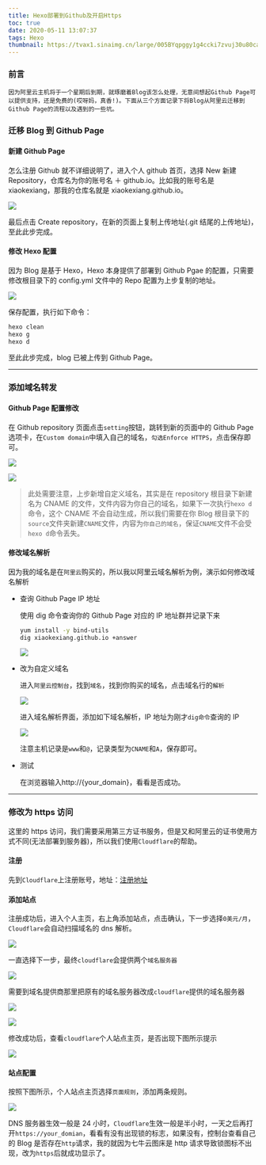 ```yaml
---
title: Hexo部署到Github及开启Https
toc: true
date: 2020-05-11 13:07:37
tags: Hexo
thumbnail: https://tvax1.sinaimg.cn/large/005BYqpggy1g4ccki7zvuj30u80caaaf.jpg
---
```


### 前言

`因为阿里云主机将于一个星期后到期，就琢磨着Blog该怎么处理，无意间想起Github Page可以提供支持，还是免费的(哎呀妈，真香!)。下面从三个方面记录下将Blog从阿里云迁移到Github Page的流程以及遇到的一些坑。`

### 迁移 Blog 到 Github Page

#### 新建 Github Page

怎么注册 Github 就不详细说明了，进入个人 github 首页，选择 New 新建 Repository，仓库名为你的账号名 ＋ github.io。比如我的账号名是 xiaokexiang，那我的仓库名就是 xiaokexiang.github.io。

<!--more-->

![](https://image.leejay.top/image/20200511/4nugBc7rX5V3.png?imageslim)

最后点击 Create repository，在新的页面上复制上传地址(.git 结尾的上传地址)，至此此步完成。

#### 修改 Hexo 配置

因为 Blog 是基于 Hexo，Hexo 本身提供了部署到 Github Pgae 的配置，只需要修改根目录下的 config.yml 文件中的 Repo 配置为上步复制的地址。

![](https://image.leejay.top/image/20200511/JuzJdL4l82cq.png?imageslim)

保存配置，执行如下命令：

```bash
hexo clean
hexo g
hexo d
```

至此此步完成，blog 已被上传到 Github Page。

---

### 添加域名转发

#### Github Page 配置修改

在 Github repository 页面点击`setting`按钮，跳转到新的页面中的 Github Page 选项卡，在`Custom domain`中填入自己的域名，`勾选Enforce HTTPS`，点击保存即可。

![](https://image.leejay.top/image/20200511/n9OSqsVG9xSR.png?imageslim)

![](https://image.leejay.top/image/20200511/ChG4FKRMNHst.png?imageslim)

> 此处需要注意，上步新增自定义域名，其实是在 repository 根目录下新建名为 CNAME 的文件，文件内容为你自己的域名，如果下一次执行`hexo d`命令，这个 CNAME 不会自动生成，所以我们需要在你 Blog 根目录下的`source`文件夹新建`CNAME`文件，内容为`你自己的域名`，保证`CNAME`文件不会受`hexo d`命令丢失。

#### 修改域名解析

因为我的域名是在`阿里云`购买的，所以我以阿里云域名解析为例，演示如何修改域名解析

- 查询 Github Page IP 地址

  使用 dig 命令查询你的 Github Page 对应的 IP 地址群并记录下来

  ```bash
  yum install -y bind-utils
  dig xiaokexiang.github.io +answer
  ```

  ![](https://image.leejay.top/image/20200511/x9EbGVgmyAB9.png?imageslim)

* 改为自定义域名

  进入`阿里云控制台`，找到`域名`，找到你购买的域名，点击域名行的`解析`

  ![](https://image.leejay.top/image/20200511/E4yV74BNCw9T.png?imageslim)

  进入域名解析界面，添加如下域名解析，IP 地址为刚才`dig命令`查询的 IP

  ![](https://image.leejay.top/image/20200511/Umx4YrVgwx3U.png?imageslim)

  注意主机记录是`www`和`@`，记录类型为`CNAME`和`A`，保存即可。

* 测试

  在浏览器输入http://{your_domain}，看看是否成功。

---

### 修改为 https 访问

这里的 https 访问，我们需要采用第三方证书服务，但是又和阿里云的证书使用方式不同(无法部署到服务器)，所以我们使用`Cloudflare`的帮助。

#### 注册

先到`Cloudflare`上注册账号，地址：<a href="https://dash.cloudflare.com/sign-up">注册地址</a>

#### 添加站点

注册成功后，进入个人主页，右上角添加站点，点击确认，下一步选择`0美元/月`，`Cloudflare`会自动扫描域名的 dns 解析。

![](https://image.leejay.top/image/20200511/uaRIu4epnTL5.png?imageslim)

一直选择下一步，最终`cloudflare`会提供两个`域名服务器`

![](https://image.leejay.top/image/20200511/HfjNOou3jeyq.png?imageslim)

需要到域名提供商那里把原有的域名服务器改成`cloudflare`提供的域名服务器

![](https://image.leejay.top/image/20200511/gnqWCtLj4Em2.png?imageslim)

![](https://image.leejay.top/image/20200511/6YbmtAIYsLEF.png?imageslim)

修改成功后，查看`cloudflare`个人站点主页，是否出现下图所示提示

![](https://image.leejay.top/image/20200511/pnflKUPeWhUw.png?imageslim)

#### 站点配置

按照下图所示，个人站点主页选择`页面规则`，添加两条规则。

![](https://image.leejay.top/image/20200511/1rO6Mvg3kYLG.png?imageslim)

DNS 服务器生效一般是 24 小时，`Cloudflare`生效一般是半小时，一天之后再打开`https://your_domian`，看看有没有出现锁的标志，如果没有，控制台查看自己的 Blog 是否存在`http`请求，我的就因为七牛云图床是 http 请求导致锁图标不出现，改为`https`后就成功显示了。
